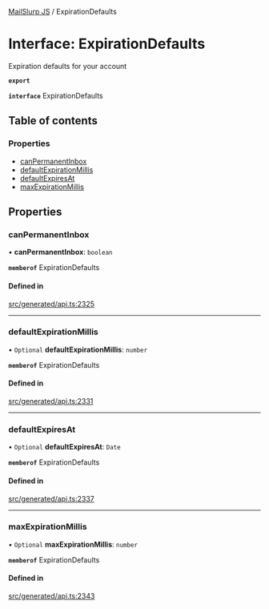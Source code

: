 [MailSlurp JS](../README.md) / ExpirationDefaults

# Interface: ExpirationDefaults

Expiration defaults for your account

**`export`**

**`interface`** ExpirationDefaults

## Table of contents

### Properties

- [canPermanentInbox](ExpirationDefaults.md#canpermanentinbox)
- [defaultExpirationMillis](ExpirationDefaults.md#defaultexpirationmillis)
- [defaultExpiresAt](ExpirationDefaults.md#defaultexpiresat)
- [maxExpirationMillis](ExpirationDefaults.md#maxexpirationmillis)

## Properties

### canPermanentInbox

• **canPermanentInbox**: `boolean`

**`memberof`** ExpirationDefaults

#### Defined in

[src/generated/api.ts:2325](https://github.com/mailslurp/mailslurp-client/blob/1460b4d/src/generated/api.ts#L2325)

___

### defaultExpirationMillis

• `Optional` **defaultExpirationMillis**: `number`

**`memberof`** ExpirationDefaults

#### Defined in

[src/generated/api.ts:2331](https://github.com/mailslurp/mailslurp-client/blob/1460b4d/src/generated/api.ts#L2331)

___

### defaultExpiresAt

• `Optional` **defaultExpiresAt**: `Date`

**`memberof`** ExpirationDefaults

#### Defined in

[src/generated/api.ts:2337](https://github.com/mailslurp/mailslurp-client/blob/1460b4d/src/generated/api.ts#L2337)

___

### maxExpirationMillis

• `Optional` **maxExpirationMillis**: `number`

**`memberof`** ExpirationDefaults

#### Defined in

[src/generated/api.ts:2343](https://github.com/mailslurp/mailslurp-client/blob/1460b4d/src/generated/api.ts#L2343)
